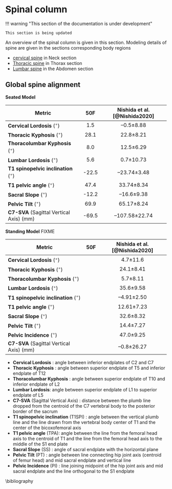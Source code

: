 # Spinal column

!!! warning "This section of the documentation is under development"
    
    This section is being updated
    
An overview of the spinal column is given in this section. Modeling details of spine are given in the sections corresponding body regions

- [cervical spine](../30-neck/#cervical-spine) in Neck section
- [Thoracic spine](../40-thorax/#thoracic-spine) in Thorax section
- [Lumbar spine](../50-abdomen/#lumbar-spine) in the Abdomen section

## Global spine alignment

**Seated Model**

| Metric                                    |  50F  | Nishida et al.[@Nishida2020] |
|-------------------------------------------|:-----:|:----------------------------:|
| **Cervical Lordosis** ($^\circ$)          |  1.5  |          –0.5±8.88           |
| **Thoracic Kyphosis**  ($^\circ$)         | 28.1  |          22.8±8.21           |
| **Thoracolumbar Kyphosis**  ($^\circ$)    |  8.0  |          12.5±6.29           |
| **Lumbar Lordosis**  ($^\circ$)           |  5.6  |          0.7±10.73           |
| **T1 spinopelvic inclination** ($^\circ$) | -22.5 |         –23.74±3.48          |
| **T1 pelvic angle** ($^\circ$)            | 47.4  |          33.74±8.34          |
| **Sacral Slope** ($^\circ$)               | -12.2 |          –16.6±9.38          |
| **Pelvic Tilt** ($^\circ$)                | 69.9  |          65.17±8.24          |
| **C7-SVA** (Sagittal Vertical Axis) (mm)  | -69.5 |        –107.58±22.74         |

**Standing Model** FIXME

| Metric                                    | 50F | Nishida et al.[@Nishida2020] |
|-------------------------------------------|:---:|:----------------------------:|
| **Cervical Lordosis** ($^\circ$)          |     |           4.7±11.6           |
| **Thoracic Kyphosis**  ($^\circ$)         |     |          24.1±8.41           |
| **Thoracolumbar Kyphosis**  ($^\circ$)    |     |           5.7±8.11           |
| **Lumbar Lordosis**  ($^\circ$)           |     |          35.6±9.58           |
| **T1 spinopelvic inclination** ($^\circ$) |     |          –4.91±2.50          |
| **T1 pelvic angle** ($^\circ$)            |     |          12.61±7.23          |
| **Sacral Slope** ($^\circ$)               |     |          32.6±8.32           |
| **Pelvic Tilt** ($^\circ$)                |     |          14.4±7.27           |
| **Pelvic Incidence** ($^\circ$)           |     |          47.0±9.25           |
| **C7-SVA** (Sagittal Vertical Axis) (mm)  |     |          –0.8±26.27          |


* **Cervical Lordosis** : angle between inferior endplates of C2 and C7
* **Thoracic Kyphosis** : angle between superior endplate of T5 and inferior endplate of T12
* **Thoracolumbar Kyphosis** : angle between superior endplate of T10 and inferior endplate of L2
* **Lumbar Lordosis**: angle between superior endplate of L1 to superior endplate of L5
* **C7-SVA** (Sagittal Vertical Axis) : distance between the plumb line dropped from the centroid of the C7 vertebral body to the posterior border of the sacrum
* **T1 spinopelvic inclination** (T1SPI) : angle between the vertical plumb line and the line drawn from the vertebral body center of T1 and the center of the bicoxofemoral axis
* **T1 pelvic angle** (TPA): angle between the line from the femoral head axis to the centroid of T1 and the line from the femoral head axis to the middle of the S1 end plate
* **Sacral Slope** (SS) : angle of sacral endplate with the horizontal plane
* **Pelvic Tilt** (PT) : angle between line connecting hip joint axis (centroid of femur head) and mid sacral endplate and vertical line
* **Pelvic Incidence** (PI) : line joining midpoint of the hip joint axis and mid sacral endplate and the line orthogonal to the S1 endplate

\bibliography